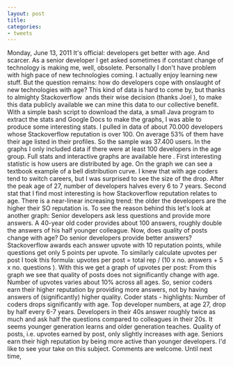 ```yaml
---
layout: post
title: 
categories:
- tweets
---
```

Monday, June 13, 2011
It's official: developers get better with age. And scarcer.
As a senior developer I get asked sometimes if constant change of technology is making me, well, obsolete. Personally I don't have problem with high pace of new technologies coming. I actually enjoy learning new stuff.
But the question remains: how do developers cope with onslaught of new technologies with age?
This kind of data is hard to come by, but thanks to almighty Stackoverflow  ands their wise decision (thanks Joel ), to make this data publicly available we can mine this data to our collective benefit.
With a simple bash script to download the data, a small Java program to extract the stats and Google Docs to make the graphs, I was able to produce some interesting stats.
I pulled in data of about 70.000 developers whose Stackoverflow reputation is over 100. On average 53% of them have their age listed in their profiles. So the sample was 37.400 users.
In the graphs I only included data if there were at least 100 developers in the age group. Full stats and interactive graphs are available here .
First interesting statistic is how users are distributed by age. On the graph we can see a textbook example of a bell distribution curve. I knew that with age coders tend to switch careers, but I was surprised to see the size of the drop. After the peak age of 27, number of developers halves every 6 to 7 years.
Second stat that I find most interesting is how Stackoverflow reputation relates to age. There is a near-linear increasing trend: the older the developers are the higher their SO reputation is. To see the reason behind this let's look at another graph:
Senior developers ask less questions and provide more answers. A 40-year old coder provides about 100 answers, roughly double the answers of his half younger colleague.
Now, does quality of posts change with age? Do senior developers provide better answers?
Stackoverflow awards each answer upvote with 10 reputation points, while questions get only 5 points per upvote. To similarly calculate upvotes per post I took this formula: upvotes per post = total rep / (10 x no. answers + 5 x no. questions ).
With this we get a graph of upvotes per post:
From this graph we see that quality of posts does not significantly change with age. Number of upvotes varies about 10% across all ages. So, senior coders earn their higher reputation by providing more answers, not by having answers of (significantly) higher quality.
Coder stats - highlights:
Number of coders drops significantly with age. Top developer numbers, at age 27, drop by half every 6-7 years.
Developers in their 40s answer roughly twice as much and ask half the questions compared to colleagues in their 20s. It seems younger generation learns and older generation teaches.
Quality of posts, i.e. upvotes earned by post, only slightly increases with age.
Seniors earn their high reputation by being more active than younger developers.
I'd like to see your take on this subject. Comments are welcome.
Until next time,
